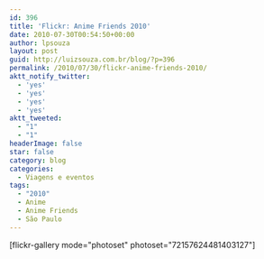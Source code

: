 ```yaml
---
id: 396
title: 'Flickr: Anime Friends 2010'
date: 2010-07-30T00:54:50+00:00
author: lpsouza
layout: post
guid: http://luizsouza.com.br/blog/?p=396
permalink: /2010/07/30/flickr-anime-friends-2010/
aktt_notify_twitter:
  - 'yes'
  - 'yes'
  - 'yes'
  - 'yes'
aktt_tweeted:
  - "1"
  - "1"
headerImage: false
star: false
category: blog
categories:
  - Viagens e eventos
tags:
  - "2010"
  - Anime
  - Anime Friends
  - São Paulo
---
```

[flickr-gallery mode="photoset" photoset="72157624481403127"]